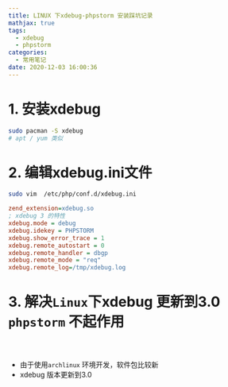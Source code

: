 ```yaml
---
title: LINUX 下xdebug-phpstorm 安装踩坑记录
mathjax: true
tags:
  - xdebug
  - phpstorm
categories:
  - 常用笔记
date: 2020-12-03 16:00:36
---
```


# 1. 安装xdebug
```sh
sudo pacman -S xdebug
# apt / yum 类似
```


# 2. 编辑xdebug.ini文件
```sh
sudo vim  /etc/php/conf.d/xdebug.ini
```

```ini
zend_extension=xdebug.so
; xdebug 3 的特性
xdebug.mode = debug
xdebug.idekey = PHPSTORM   
xdebug.show_error_trace = 1
xdebug.remote_autostart = 0 
xdebug.remote_handler = dbgp
xdebug.remote_mode = "req"
xdebug.remote_log=/tmp/xdebug.log
```

# 3. 解决`Linux`下xdebug 更新到3.0 `phpstorm` 不起作用
```

```

# 

* 由于使用`archlinux` 环境开发，软件包比较新
* xdebug 版本更新到3.0

